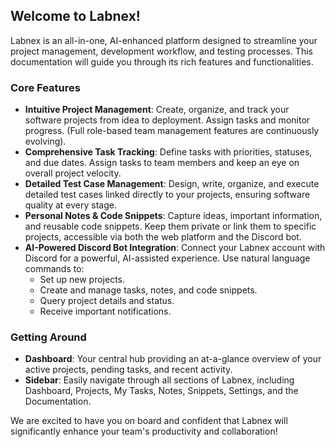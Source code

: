 ## Welcome to Labnex!

Labnex is an all-in-one, AI-enhanced platform designed to streamline your project management, development workflow, and testing processes. This documentation will guide you through its rich features and functionalities.

### Core Features

*   **Intuitive Project Management**: Create, organize, and track your software projects from idea to deployment. Assign tasks and monitor progress. (Full role-based team management features are continuously evolving).
*   **Comprehensive Task Tracking**: Define tasks with priorities, statuses, and due dates. Assign tasks to team members and keep an eye on overall project velocity.
*   **Detailed Test Case Management**: Design, write, organize, and execute detailed test cases linked directly to your projects, ensuring software quality at every stage.
*   **Personal Notes & Code Snippets**: Capture ideas, important information, and reusable code snippets. Keep them private or link them to specific projects, accessible via both the web platform and the Discord bot.
*   **AI-Powered Discord Bot Integration**: Connect your Labnex account with Discord for a powerful, AI-assisted experience. Use natural language commands to:
    *   Set up new projects.
    *   Create and manage tasks, notes, and code snippets.
    *   Query project details and status.
    *   Receive important notifications.

### Getting Around

*   **Dashboard**: Your central hub providing an at-a-glance overview of your active projects, pending tasks, and recent activity.
*   **Sidebar**: Easily navigate through all sections of Labnex, including Dashboard, Projects, My Tasks, Notes, Snippets, Settings, and the Documentation.

We are excited to have you on board and confident that Labnex will significantly enhance your team's productivity and collaboration! 